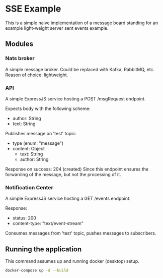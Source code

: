 # SSE Example

This is a simple naive implementation of a message board standing for an
example light-weight server sent events example.

## Modules

### Nats broker

A simple message broker. Could be replaced with Kafka, RabbitMQ, etc.
Reason of choice: lightweight.

### API

A simple ExpressJS service hosting a POST /msgRequest endpoint.

Expects body with the following scheme:
  - author: String
  - text: String

Publishes message on 'test' topic:
  - type (enum: "message")
  - content: Object
    + text: String
    + author: String

Response on success: 204 (created) Since this endpoint ensures the
forwarding of the message, but not the processing of it.

### Notification Center

A simple ExpressJS service hosting a GET /events endpoint.

Response:
  - status: 200
  - content-type: "text/event-stream"

Consumes messages from 'test' topic, pushes messages to subscribers.


## Running the application

This command assumes up and running docker (desktop) setup.

``` bash
docker-compose up -d --build
```
